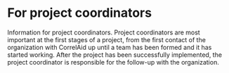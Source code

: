 # For project coordinators

Information for project coordinators. Project coordinators are most important at the first stages of a project, from the first contact of the organization with CorrelAid up until a team has been formed and it has started working. After the project has been successfully implemented, the project coordinator is responsible for the follow-up with the organization. 

